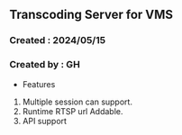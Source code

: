 ## Transcoding Server for VMS

### Created : 2024/05/15
### Created by : GH

* Features  
1. Multiple session can support.
2. Runtime RTSP url Addable.
3. API support

